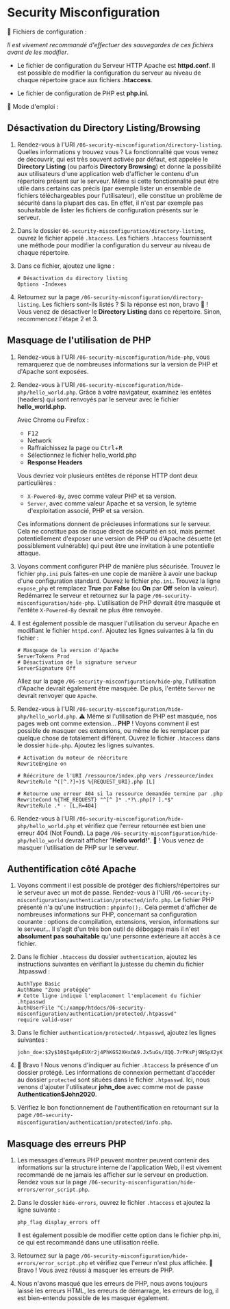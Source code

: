 # Security Misconfiguration

:wrench: Fichiers de configuration :

_Il est vivement recommandé d'effectuer des sauvegardes de ces fichiers avant de les modifier_.

- Le fichier de configuration du Serveur HTTP Apache est **httpd.conf**. Il est possible de modifier la configuration du serveur au niveau de chaque répertoire grace aux fichiers **.htaccess**.

- Le fichier de configuration de PHP est **php.ini**.

:bookmark_tabs: Mode d'emploi :

## Désactivation du Directory Listing/Browsing

1.  Rendez-vous à l'URI `/06-security-misconfiguration/directory-listing`. Quelles informations y trouvez vous ? La fonctionnalité que vous venez de découvrir, qui est très souvent activée par défaut, est appelée le **Directory Listing** (ou parfois **Directory Browsing**) et donne la possibilité aux utilisateurs d'une application web d'afficher le contenu d'un répertoire présent sur le serveur. Même si cette fonctionnalité peut être utile dans certains cas précis (par exemple lister un ensemble de fichiers téléchargeables pour l'utilisateur), elle constitue un problème de sécurité dans la plupart des cas. En effet, il n'est par exemple pas souhaitable de lister les fichiers de configuration présents sur le serveur.

2. Dans le dossier `06-security-misconfiguration/directory-listing`, ouvrez le fichier appelé `.htaccess`. Les fichiers `.htaccess` fournissent une méthode pour modifier la configuration du serveur au niveau de chaque répertoire.

3. Dans ce fichier, ajoutez une ligne :

   ```
   # Désactivation du directory listing
   Options -Indexes
   ```

4. Retournez sur la page `/06-security-misconfiguration/directory-listing`. Les fichiers sont-ils listés ? Si la réponse est non, bravo :tada: ! Vous venez de désactiver le **Directory Listing** dans ce répertoire. Sinon, recommencez l'étape 2 et 3.

## Masquage de l'utilisation de PHP

1. Rendez-vous à l'URI `/06-security-misconfiguration/hide-php`, vous remarquerez que de nombreuses informations sur la version de PHP et d'Apache sont exposées.

2. Rendez-vous à l'URI `/06-security-misconfiguration/hide-php/hello_world.php`. Grâce à votre navigateur, examinez les entêtes (headers) qui sont renvoyés par le serveur avec le fichier **hello_world.php**.

   Avec Chrome ou Firefox :
     - <kbd>F12</kbd>
     - Network
     - Raffraichissez la page ou <kbd>Ctrl</kbd>+<kbd>R</kbd>
     - Sélectionnez le fichier hello_world.php
     - **Response Headers**   

   Vous devriez voir plusieurs entêtes de réponse HTTP dont deux particulières :

   - `X-Powered-By`, avec comme valeur PHP et sa version.
   - `Server`, avec comme valeur Apache et sa version, le sytème d'exploitation associé, PHP et sa version.

   Ces informations donnent de précieuses informations sur le serveur. Cela ne constitue pas de risque direct de sécurité en soi, mais permet potentiellement d'exposer une version de PHP ou d'Apache désuette (et possiblement vulnérable) qui peut être une invitation à une potentielle attaque.

3. Voyons comment configurer PHP de manière plus sécurisée. Trouvez le fichier `php.ini` puis faites-en une copie de manière à avoir une backup d'une configuration standard. Ouvrez le fichier `php.ini`. Trouvez la ligne `expose_php` et remplacez **True** par **False** (ou **On** par **Off** selon la valeur). Redémarrez le serveur et retournez sur la page `/06-security-misconfiguration/hide-php`. L'utilisation de PHP devrait être masquée et l'entête `X-Powered-By` devrait ne plus être renvoyée.

4. Il est également possible de masquer l'utilisation du serveur Apache en modifiant le fichier `httpd.conf`. Ajoutez les lignes suivantes à la fin du fichier :

   ```
   # Masquage de la version d'Apache
   ServerTokens Prod
   # Désactivation de la signature serveur
   ServerSignature Off
   ```

   Allez sur la page `/06-security-misconfiguration/hide-php`, l'utilisation d'Apache devrait également être masquée. De plus, l'entête `Server` ne devrait renvoyer que `Apache`.

5. Rendez-vous à l'URI `/06-security-misconfiguration/hide-php/hello_world.php`. :warning: Même si l'utilisation de PHP est masquée, nos pages web ont comme extension... **PHP** ! Voyons comment il est possible de masquer ces extensions, ou même de les remplacer par quelque chose de totalement différent. Ouvrez le fichier `.htaccess` dans le dossier `hide-php`. Ajoutez les lignes suivantes.

   ```
   # Activation du moteur de réécriture
   RewriteEngine on

   # Réécriture de l'URI /ressource/index.php vers /ressource/index
   RewriteRule ^([^.?]+)$ %{REQUEST_URI}.php [L]

   # Retourne une erreur 404 si la ressource demandée termine par .php
   RewriteCond %{THE_REQUEST} "^[^ ]* .*?\.php[? ].*$"
   RewriteRule .* - [L,R=404]
   ```

6. Rendez-vous à l'URI `/06-security-misconfiguration/hide-php/hello_world.php` et vérifiez que l'erreur retournée est bien une erreur 404 (Not Found). La page `/06-security-misconfiguration/hide-php/hello_world` devrait afficher "**Hello world!**". :tada: ! Vous venez de masquer l'utilisation de PHP sur le serveur.

## Authentification côté Apache

1. Voyons comment il est possible de protéger des fichiers/répertoires sur le serveur avec un mot de passe. Rendez-vous à l'URI `/06-security-misconfiguration/authentication/protected/info.php`. Le fichier PHP présenté n'a qu'une instruction : `phpinfo();`. Cela permet d'afficher de nombreuses informations sur PHP, concernant sa configuration courante : options de compilation, extensions, version, informations sur le serveur... Il s'agit d'un très bon outil de débogage mais il n'est **absolument pas souhaitable** qu'une personne extérieure ait accès à ce fichier.

2. Dans le fichier `.htaccess` du dossier `authentication`, ajoutez les instructions suivantes en vérifiant la justesse du chemin du fichier .htpasswd :

   ```
   AuthType Basic
   AuthName "Zone protégée"
   # Cette ligne indique l'emplacement l'emplacement du fichier .htpasswd
   AuthUserFile "C:/xampp/htdocs/06-security-misconfiguration/authentication/protected/.htpasswd"
   require valid-user
   ```

3. Dans le fichier `authentication/protected/.htpasswd`, ajoutez les lignes suivantes :

   ```
   john_doe:$2y$10$Iqa0pEUXr2j4PhKGS2XHxOA9.Jx5uGs/XQQ.7rPKsPj9NSpX2yKKa
   ```

4. :tada: Bravo ! Nous venons d'indiquer au fichier `.htaccess` la présence d'un dossier protégé. Les informations de connexion permettant d'accéder au dossier `protected` sont situées dans le fichier `.htpasswd`. Ici, nous venons d'ajouter l'utilisateur **john_doe** avec comme mot de passe **Authentication\$John2020**.

5. Vérifiez le bon fonctionnement de l'authentification en retournant sur la page `/06-security-misconfiguration/authentication/protected/info.php`.

## Masquage des erreurs PHP

1. Les messages d'erreurs PHP peuvent montrer peuvent contenir des informations sur la structure interne de l'application Web, il est vivement recommandé de ne jamais les afficher sur le serveur en production. Rendez vous sur la page `/06-security-misconfiguration/hide-errors/error_script.php`.

2. Dans le dossier `hide-errors`, ouvrez le fichier `.htaccess` et ajoutez la ligne suivante :

   ```
   php_flag display_errors off
   ```

   Il est également possible de modifier cette option dans le fichier php.ini, ce qui est recommandé dans une utilisation réelle.

3. Retournez sur la page `/06-security-misconfiguration/hide-errors/error_script.php` et vérifiez que l'erreur n'est plus affichée. :tada: Bravo ! Vous avez réussi à masquer les erreurs de PHP.

4. Nous n'avons masqué que les erreurs de PHP, nous avons toujours laissé les erreurs HTML, les erreurs de démarrage, les erreurs de log, il est bien-entendu possible de les masquer également.
